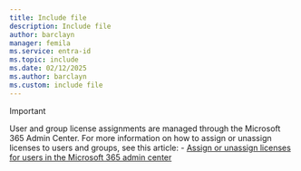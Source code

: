 ```yaml
---
title: Include file
description: Include file
author: barclayn
manager: femila
ms.service: entra-id
ms.topic: include
ms.date: 02/12/2025
ms.author: barclayn
ms.custom: include file
---
```



>[!IMPORTANT]
> User and group license assignments are managed through the Microsoft 365 Admin Center. For more information on how to assign or unassign licenses to users and groups, see this article:
    - [Assign or unassign licenses for users in the Microsoft 365 admin center](/microsoft-365/admin/manage/assign-licenses-to-users)

 